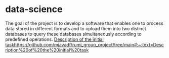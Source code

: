 # data-science
The goal of the project is to develop a software that enables one to process data stored in different formats and to upload them into two distinct databases to query these databases simultaneously according to predefined operations.
[Description of the initial taskhttps://github.com/mjavadf/rumi_group_project/tree/main#:~:text=Description%20of%20the%20initial%20task
](https://github.com/comp-data/2022-2023/tree/main/docs/project)

